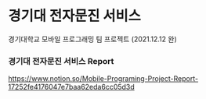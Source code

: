 # 경기대 전자문진 서비스
경기대학교 모바일 프로그래밍 팀 프로젝트 (2021.12.12 완)

### 경기대 전자문진 서비스 Report
https://www.notion.so/Mobile-Programing-Project-Report-17252fe4176047e7baa62eda6cc05d3d
